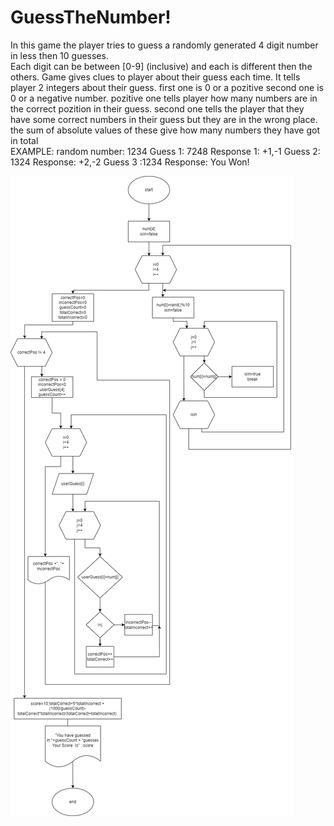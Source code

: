 # GuessTheNumber!
In this game the player tries to guess a randomly generated 4 digit number in less then 10 guesses.  
Each digit can be between [0-9] (inclusive) and each is different then the others. 
Game gives clues to player about their guess each time.
It tells player 2 integers about their guess. first one is  0 or a pozitive second one is 0 or a negative number.
pozitive one tells player how many numbers are in the correct pozition in their guess.
second one tells the player that they have some correct numbers in their guess but they are in the wrong place.
the sum of absolute values of these give how many numbers they have got in total  
EXAMPLE:
random number: 1234
Guess 1: 7248
Response 1: +1,-1
Guess 2: 1324
Response: +2,-2
Guess 3 :1234
Response: You Won!

![Alt text](GuessTheNumberGameFlowChart.drawio.png)
